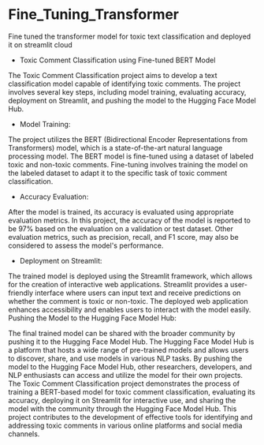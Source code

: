# Fine_Tuning_Transformer
Fine tuned the transformer model for toxic text classification and deployed it on streamlit cloud

* Toxic Comment Classification using Fine-tuned BERT Model

The Toxic Comment Classification project aims to develop a text classification model capable of identifying toxic comments. The project involves several key steps, including model training, evaluating accuracy, deployment on Streamlit, and pushing the model to the Hugging Face Model Hub.

* Model Training:

The project utilizes the BERT (Bidirectional Encoder Representations from Transformers) model, which is a state-of-the-art natural language processing model.
The BERT model is fine-tuned using a dataset of labeled toxic and non-toxic comments.
Fine-tuning involves training the model on the labeled dataset to adapt it to the specific task of toxic comment classification.
* Accuracy Evaluation:

After the model is trained, its accuracy is evaluated using appropriate evaluation metrics.
In this project, the accuracy of the model is reported to be 97% based on the evaluation on a validation or test dataset.
Other evaluation metrics, such as precision, recall, and F1 score, may also be considered to assess the model's performance.
* Deployment on Streamlit:

The trained model is deployed using the Streamlit framework, which allows for the creation of interactive web applications.
Streamlit provides a user-friendly interface where users can input text and receive predictions on whether the comment is toxic or non-toxic.
The deployed web application enhances accessibility and enables users to interact with the model easily.
Pushing the Model to the Hugging Face Model Hub:

The final trained model can be shared with the broader community by pushing it to the Hugging Face Model Hub.
The Hugging Face Model Hub is a platform that hosts a wide range of pre-trained models and allows users to discover, share, and use models in various NLP tasks.
By pushing the model to the Hugging Face Model Hub, other researchers, developers, and NLP enthusiasts can access and utilize the model for their own projects.
The Toxic Comment Classification project demonstrates the process of training a BERT-based model for toxic comment classification, evaluating its accuracy, deploying it on Streamlit for interactive use, and sharing the model with the community through the Hugging Face Model Hub. This project contributes to the development of effective tools for identifying and addressing toxic comments in various online platforms and social media channels.